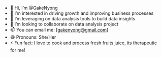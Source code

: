 - 👋 Hi, I’m @GakeNyong
- 👀 I’m interested in driving growth and improving business processes 
- 🌱 I’m leveraging on data analysis tools to build data insights
- 💞️ I’m looking to collaborate on data analysis project
- 📫 You can email me: [gakenyong@gmail.com]
- 😄 Pronouns: She/Her
- ⚡ Fun fact: I love to cook and process fresh fruits juice, its therapeutic for me!

<!---
GakeNyong/GakeNyong is a ✨ special ✨ repository because its `README.md` (this file) appears on your GitHub profile.
You can click the Preview link to take a look at your changes.
--->
